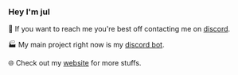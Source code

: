 ### Hey I'm jul


💬 If you want to reach me you're best off contacting me on [discord](https://discord.com/users/216994889156657153).

🏭 My main project right now is my [discord bot](https://github.com/peach-bot/Peach).

🌐 Check out my [website](https://jul.xyz) for more stuffs.
